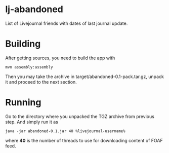 lj-abandoned
============

List of Livejournal friends with dates of last journal update.

Building
============

After getting sources, you need to build the app with

    mvn assembly:assembly

Then you may take the archive in target/abandoned-0.1-pack.tar.gz, unpack it and 
proceed to the next section.

Running
============

Go to the directory where you unpacked the TGZ archive from previous step. 
And simply run it as

    java -jar abandoned-0.1.jar 40 %livejournal-username%

where **40** is the number of threads to use for downloading content of FOAF feed.
